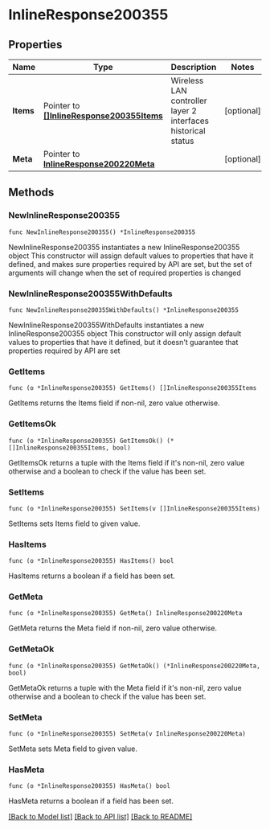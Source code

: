 # InlineResponse200355

## Properties

Name | Type | Description | Notes
------------ | ------------- | ------------- | -------------
**Items** | Pointer to [**[]InlineResponse200355Items**](InlineResponse200355Items.md) | Wireless LAN controller layer 2 interfaces historical status | [optional] 
**Meta** | Pointer to [**InlineResponse200220Meta**](InlineResponse200220Meta.md) |  | [optional] 

## Methods

### NewInlineResponse200355

`func NewInlineResponse200355() *InlineResponse200355`

NewInlineResponse200355 instantiates a new InlineResponse200355 object
This constructor will assign default values to properties that have it defined,
and makes sure properties required by API are set, but the set of arguments
will change when the set of required properties is changed

### NewInlineResponse200355WithDefaults

`func NewInlineResponse200355WithDefaults() *InlineResponse200355`

NewInlineResponse200355WithDefaults instantiates a new InlineResponse200355 object
This constructor will only assign default values to properties that have it defined,
but it doesn't guarantee that properties required by API are set

### GetItems

`func (o *InlineResponse200355) GetItems() []InlineResponse200355Items`

GetItems returns the Items field if non-nil, zero value otherwise.

### GetItemsOk

`func (o *InlineResponse200355) GetItemsOk() (*[]InlineResponse200355Items, bool)`

GetItemsOk returns a tuple with the Items field if it's non-nil, zero value otherwise
and a boolean to check if the value has been set.

### SetItems

`func (o *InlineResponse200355) SetItems(v []InlineResponse200355Items)`

SetItems sets Items field to given value.

### HasItems

`func (o *InlineResponse200355) HasItems() bool`

HasItems returns a boolean if a field has been set.

### GetMeta

`func (o *InlineResponse200355) GetMeta() InlineResponse200220Meta`

GetMeta returns the Meta field if non-nil, zero value otherwise.

### GetMetaOk

`func (o *InlineResponse200355) GetMetaOk() (*InlineResponse200220Meta, bool)`

GetMetaOk returns a tuple with the Meta field if it's non-nil, zero value otherwise
and a boolean to check if the value has been set.

### SetMeta

`func (o *InlineResponse200355) SetMeta(v InlineResponse200220Meta)`

SetMeta sets Meta field to given value.

### HasMeta

`func (o *InlineResponse200355) HasMeta() bool`

HasMeta returns a boolean if a field has been set.


[[Back to Model list]](../README.md#documentation-for-models) [[Back to API list]](../README.md#documentation-for-api-endpoints) [[Back to README]](../README.md)


